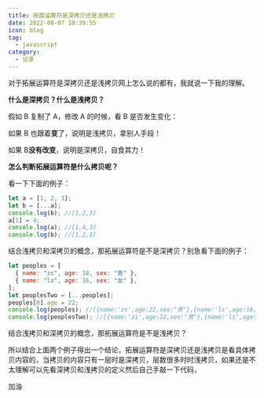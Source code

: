 ```yaml
---
title: 拓展运算符是深拷贝还是浅拷贝
date: 2022-08-07 10:39:55
icon: blog
tag:
  - javascript
category:
  - 记录
---
```


<!--more-->

对于拓展运算符是深拷贝还是浅拷贝网上怎么说的都有，我就说一下我的理解。

**什么是深拷贝？什么是浅拷贝？**

假如 B 复制了 A，修改 A 的时候，看 B 是否发生变化：

如果 B 也跟着**变**了，说明是浅拷贝，拿别人手段！

如果 B**没有改变**，说明是深拷贝，自食其力！

**怎么判断拓展运算符是什么拷贝呢？**

看一下下面的例子：

```javascript
let a = [1, 2, 3];
let b = [...a];
console.log(b); //[1,2,3]
a[1] = 4;
console.log(a); //[1,4,3]
console.log(b); //[1,2,3]
```

结合浅拷贝和深拷贝的概念，那拓展运算符是不是深拷贝？别急看下面的例子：

```javascript
let peoples = [
  { name: "zs", age: 18, sex: "男" },
  { name: "ls", age: 16, sex: "女" },
];
let peoplesTwo = [...peoples];
peoples[0].age = 22;
console.log(peoples); //[{name:'zs',age:22,sex:"男"},{name:'ls',age:16,sex:"女"}]
console.log(peoplesTwo); //[{name:'zs',age:22,sex:"男"},{name:'ls',age:16,sex:"女"}]
```

结合浅拷贝和深拷贝的概念，那拓展运算符是不是浅拷贝？

所以结合上面两个例子得出一个结论，拓展运算符是深拷贝还是浅拷贝是看具体拷贝内容的，当拷贝的内容只有一层时是深拷贝，层数很多时时浅拷贝，如果还是不太理解可以先看深拷贝和浅拷贝的定义然后自己手敲一下代码，

加油
